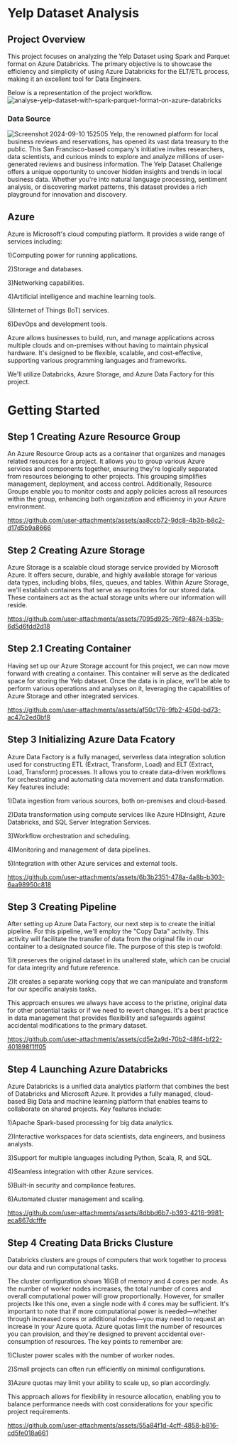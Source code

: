 # Yelp Dataset Analysis
## Project Overview
This project focuses on analyzing the Yelp Dataset using Spark and Parquet format on Azure Databricks. The primary objective is to showcase the efficiency and simplicity of using Azure Databricks for the ELT/ETL process, making it an excellent tool for Data Engineers.

Below is a representation of the project workflow.
![analyse-yelp-dataset-with-spark-parquet-format-on-azure-databricks](https://github.com/user-attachments/assets/e67e81fc-e697-4fd9-bbc7-b89020299d1d)

### Data Source
![Screenshot 2024-09-10 152505](https://github.com/user-attachments/assets/10c1f4c1-63b1-4e42-98f3-5b5fb2d6e444)
Yelp, the renowned platform for local business reviews and reservations, has opened its vast data treasury to the public. This San Francisco-based company's initiative invites researchers, data scientists, and curious minds to explore and analyze millions of user-generated reviews and business information.
The Yelp Dataset Challenge offers a unique opportunity to uncover hidden insights and trends in local business data. Whether you're into natural language processing, sentiment analysis, or discovering market patterns, this dataset provides a rich playground for innovation and discovery.

## Azure
Azure is Microsoft's cloud computing platform. It provides a wide range of services including:

1)Computing power for running applications.

2)Storage and databases.

3)Networking capabilities.

4)Artificial intelligence and machine learning tools.

5)Internet of Things (IoT) services.

6)DevOps and development tools.

Azure allows businesses to build, run, and manage applications across multiple clouds and on-premises without having to maintain physical hardware. It's designed to be flexible, scalable, and cost-effective, supporting various programming languages and frameworks.

We'll utilize Databricks, Azure Storage, and Azure Data Factory for this project.


# Getting Started 

## Step 1 Creating Azure Resource Group
An Azure Resource Group acts as a container that organizes and manages related resources for a project. It allows you to group various Azure services and components together, ensuring they're logically separated from resources belonging to other projects. This grouping simplifies management, deployment, and access control. Additionally, Resource Groups enable you to monitor costs and apply policies across all resources within the group, enhancing both organization and efficiency in your Azure environment.


https://github.com/user-attachments/assets/aa8ccb72-9dc8-4b3b-b8c2-d17d5b9a8666



## Step 2 Creating Azure Storage 
Azure Storage is a scalable cloud storage service provided by Microsoft Azure. It offers secure, durable, and highly available storage for various data types, including blobs, files, queues, and tables. Within Azure Storage, we'll establish containers that serve as repositories for our stored data. These containers act as the actual storage units where our information will reside.


https://github.com/user-attachments/assets/7095d925-76f9-4874-b35b-6d5d6fdd2d18

## Step 2.1 Creating Container
Having set up our Azure Storage account for this project, we can now move forward with creating a container. This container will serve as the dedicated space for storing the Yelp dataset. Once the data is in place, we'll be able to perform various operations and analyses on it, leveraging the capabilities of Azure Storage and other integrated services.


https://github.com/user-attachments/assets/af50c176-9fb2-450d-bd73-ac47c2ed0bf8


## Step 3 Initializing Azure Data Fcatory 
Azure Data Factory is a fully managed, serverless data integration solution used for constructing ETL (Extract, Transform, Load) and ELT (Extract, Load, Transform) processes. It allows you to create data-driven workflows for orchestrating and automating data movement and data transformation.
Key features include:

1)Data ingestion from various sources, both on-premises and cloud-based.

2)Data transformation using compute services like Azure HDInsight, Azure Databricks, and SQL Server Integration Services.

3)Workflow orchestration and scheduling.

4)Monitoring and management of data pipelines.

5)Integration with other Azure services and external tools.


https://github.com/user-attachments/assets/6b3b2351-478a-4a8b-b303-6aa98950c818

## Step 3 Creating Pipeline
After setting up Azure Data Factory, our next step is to create the initial pipeline. For this pipeline, we'll employ the "Copy Data" activity. This activity will facilitate the transfer of data from the original file in our container to a designated source file.
The purpose of this step is twofold:

1)It preserves the original dataset in its unaltered state, which can be crucial for data integrity and future reference.

2)It creates a separate working copy that we can manipulate and transform for our specific analysis tasks.

This approach ensures we always have access to the pristine, original data for other potential tasks or if we need to revert changes. It's a best practice in data management that provides flexibility and safeguards against accidental modifications to the primary dataset.


https://github.com/user-attachments/assets/cd5e2a9d-70b2-48f4-bf22-401898f1ff05

## Step 4 Launching Azure Databricks
Azure Databricks is a unified data analytics platform that combines the best of Databricks and Microsoft Azure. It provides a fully managed, cloud-based Big Data and machine learning platform that enables teams to collaborate on shared projects.
Key features include:

1)Apache Spark-based processing for big data analytics.

2)Interactive workspaces for data scientists, data engineers, and business analysts.

3)Support for multiple languages including Python, Scala, R, and SQL.

4)Seamless integration with other Azure services.

5)Built-in security and compliance features.

6)Automated cluster management and scaling.



https://github.com/user-attachments/assets/8dbbd6b7-b393-4216-9981-eca867dcfffe



## Step 4 Creating Data Bricks Clusture
Databricks clusters are groups of computers that work together to process our data and run computational tasks.

The cluster configuration shows 16GB of memory and 4 cores per node. As the number of worker nodes increases, the total number of cores and overall computational power will grow proportionally. However, for smaller projects like this one, even a single node with 4 cores may be sufficient.
It's important to note that if more computational power is needed—whether through increased cores or additional nodes—you may need to request an increase in your Azure quota. Azure quotas limit the number of resources you can provision, and they're designed to prevent accidental over-consumption of resources.
The key points to remember are:

1)Cluster power scales with the number of worker nodes.

2)Small projects can often run efficiently on minimal configurations.

3)Azure quotas may limit your ability to scale up, so plan accordingly.

This approach allows for flexibility in resource allocation, enabling you to balance performance needs with cost considerations for your specific project requirements.



https://github.com/user-attachments/assets/55a84f1d-4cff-4858-b816-cd5fe018a661

